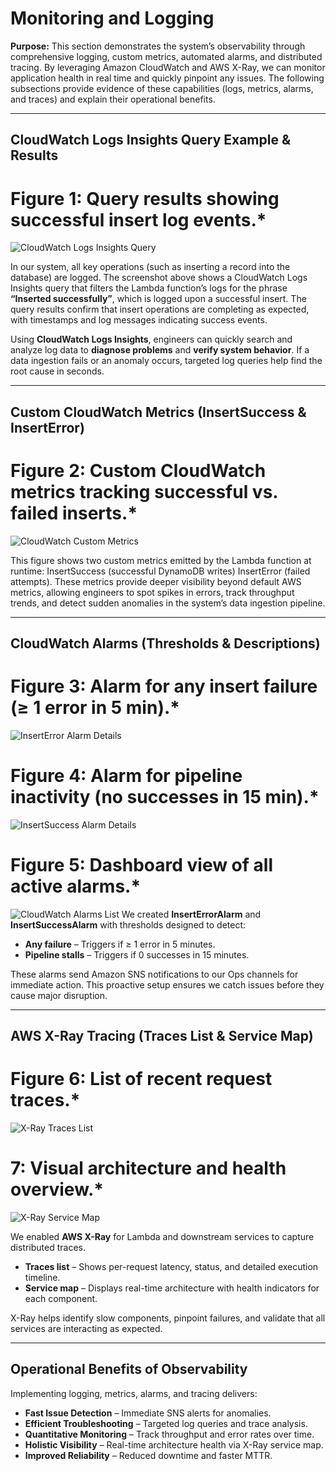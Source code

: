 # Monitoring and Logging

**Purpose:** This section demonstrates the system’s observability through comprehensive logging, custom metrics, automated alarms, and distributed tracing. By leveraging Amazon CloudWatch and AWS X-Ray, we can monitor application health in real time and quickly pinpoint any issues. The following subsections provide evidence of these capabilities (logs, metrics, alarms, and traces) and explain their operational benefits.

---

## CloudWatch Logs Insights Query Example & Results


# Figure 1: Query results showing successful insert log events.*
![CloudWatch Logs Insights Query](screenshots/cloudwatch-logs-insights-query.png)

In our system, all key operations (such as inserting a record into the database) are logged. The screenshot above shows a CloudWatch Logs Insights query that filters the Lambda function’s logs for the phrase **“Inserted successfully”**, which is logged upon a successful insert. The query results confirm that insert operations are completing as expected, with timestamps and log messages indicating success events.

Using **CloudWatch Logs Insights**, engineers can quickly search and analyze log data to **diagnose problems** and **verify system behavior**. If a data ingestion fails or an anomaly occurs, targeted log queries help find the root cause in seconds.

---

## Custom CloudWatch Metrics (InsertSuccess & InsertError)


# Figure 2: Custom CloudWatch metrics tracking successful vs. failed inserts.*
![CloudWatch Custom Metrics](screenshots/cloudwatch-custom-metrics.png)

This figure shows two custom metrics emitted by the Lambda function at runtime: 
InsertSuccess (successful DynamoDB writes) 
InsertError (failed attempts).
These metrics provide deeper visibility beyond default AWS metrics, allowing engineers to spot spikes in errors, track throughput trends, and detect sudden anomalies in the system’s data ingestion pipeline.

---

## CloudWatch Alarms (Thresholds & Descriptions)

  
# Figure 3: Alarm for any insert failure (≥ 1 error in 5 min).*
![InsertError Alarm Details](screenshots/cloudwatch-inserterror-alarm-details.png)

# Figure 4: Alarm for pipeline inactivity (no successes in 15 min).*
![InsertSuccess Alarm Details](screenshots/cloudwatch-insertsuccess-alarm-details.png)


# Figure 5: Dashboard view of all active alarms.*
![CloudWatch Alarms List](screenshots/cloudwatch-alarms-list.png)
We created **InsertErrorAlarm** and **InsertSuccessAlarm** with thresholds designed to detect:  
- **Any failure** – Triggers if ≥ 1 error in 5 minutes.  
- **Pipeline stalls** – Triggers if 0 successes in 15 minutes.  

These alarms send Amazon SNS notifications to our Ops channels for immediate action. This proactive setup ensures we catch issues before they cause major disruption.

---

## AWS X-Ray Tracing (Traces List & Service Map)


# Figure 6: List of recent request traces.*
![X-Ray Traces List](screenshots/xray-traces-list.png)
 
# 7: Visual architecture and health overview.*
![X-Ray Service Map](screenshots/xray-trace-map.png)

We enabled **AWS X-Ray** for Lambda and downstream services to capture distributed traces.  
- **Traces list** – Shows per-request latency, status, and detailed execution timeline.  
- **Service map** – Displays real-time architecture with health indicators for each component.

X-Ray helps identify slow components, pinpoint failures, and validate that all services are interacting as expected.

---

## Operational Benefits of Observability

Implementing logging, metrics, alarms, and tracing delivers:

- **Fast Issue Detection** – Immediate SNS alerts for anomalies.  
- **Efficient Troubleshooting** – Targeted log queries and trace analysis.  
- **Quantitative Monitoring** – Track throughput and error rates over time.  
- **Holistic Visibility** – Real-time architecture health via X-Ray service map.  
- **Improved Reliability** – Reduced downtime and faster MTTR.

